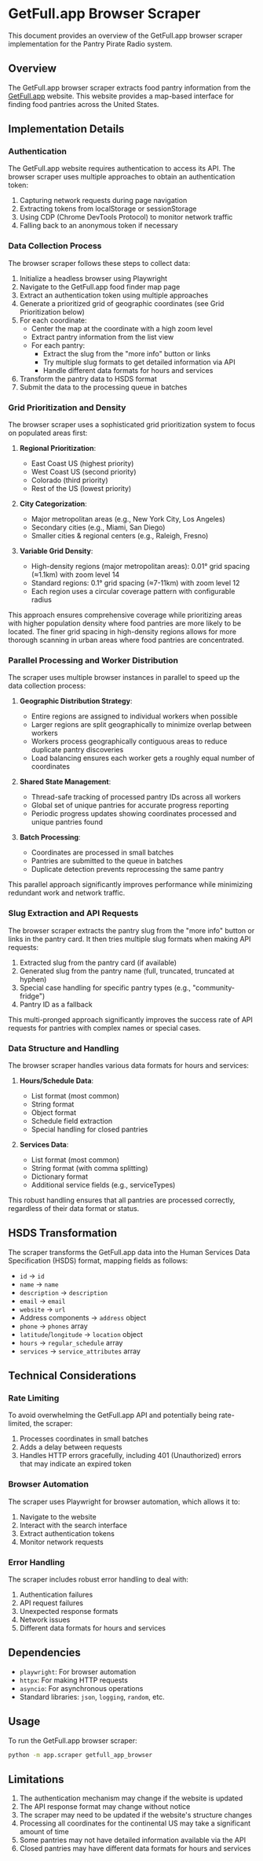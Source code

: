 # GetFull.app Browser Scraper

This document provides an overview of the GetFull.app browser scraper implementation for the Pantry Pirate Radio system.

## Overview

The GetFull.app browser scraper extracts food pantry information from the [GetFull.app](https://getfull.app/food-finder) website. This website provides a map-based interface for finding food pantries across the United States.

## Implementation Details

### Authentication

The GetFull.app website requires authentication to access its API. The browser scraper uses multiple approaches to obtain an authentication token:
1. Capturing network requests during page navigation
2. Extracting tokens from localStorage or sessionStorage
3. Using CDP (Chrome DevTools Protocol) to monitor network traffic
4. Falling back to an anonymous token if necessary

### Data Collection Process

The browser scraper follows these steps to collect data:

1. Initialize a headless browser using Playwright
2. Navigate to the GetFull.app food finder map page
3. Extract an authentication token using multiple approaches
4. Generate a prioritized grid of geographic coordinates (see Grid Prioritization below)
5. For each coordinate:
   - Center the map at the coordinate with a high zoom level
   - Extract pantry information from the list view
   - For each pantry:
     - Extract the slug from the "more info" button or links
     - Try multiple slug formats to get detailed information via API
     - Handle different data formats for hours and services
6. Transform the pantry data to HSDS format
7. Submit the data to the processing queue in batches

### Grid Prioritization and Density

The browser scraper uses a sophisticated grid prioritization system to focus on populated areas first:

1. **Regional Prioritization**:
   - East Coast US (highest priority)
   - West Coast US (second priority)
   - Colorado (third priority)
   - Rest of the US (lowest priority)

2. **City Categorization**:
   - Major metropolitan areas (e.g., New York City, Los Angeles)
   - Secondary cities (e.g., Miami, San Diego)
   - Smaller cities & regional centers (e.g., Raleigh, Fresno)

3. **Variable Grid Density**:
   - High-density regions (major metropolitan areas): 0.01° grid spacing (≈1.1km) with zoom level 14
   - Standard regions: 0.1° grid spacing (≈7-11km) with zoom level 12
   - Each region uses a circular coverage pattern with configurable radius

This approach ensures comprehensive coverage while prioritizing areas with higher population density where food pantries are more likely to be located. The finer grid spacing in high-density regions allows for more thorough scanning in urban areas where food pantries are concentrated.

### Parallel Processing and Worker Distribution

The scraper uses multiple browser instances in parallel to speed up the data collection process:

1. **Geographic Distribution Strategy**:
   - Entire regions are assigned to individual workers when possible
   - Larger regions are split geographically to minimize overlap between workers
   - Workers process geographically contiguous areas to reduce duplicate pantry discoveries
   - Load balancing ensures each worker gets a roughly equal number of coordinates

2. **Shared State Management**:
   - Thread-safe tracking of processed pantry IDs across all workers
   - Global set of unique pantries for accurate progress reporting
   - Periodic progress updates showing coordinates processed and unique pantries found

3. **Batch Processing**:
   - Coordinates are processed in small batches
   - Pantries are submitted to the queue in batches
   - Duplicate detection prevents reprocessing the same pantry

This parallel approach significantly improves performance while minimizing redundant work and network traffic.

### Slug Extraction and API Requests

The browser scraper extracts the pantry slug from the "more info" button or links in the pantry card. It then tries multiple slug formats when making API requests:

1. Extracted slug from the pantry card (if available)
2. Generated slug from the pantry name (full, truncated, truncated at hyphen)
3. Special case handling for specific pantry types (e.g., "community-fridge")
4. Pantry ID as a fallback

This multi-pronged approach significantly improves the success rate of API requests for pantries with complex names or special cases.

### Data Structure and Handling

The browser scraper handles various data formats for hours and services:

1. **Hours/Schedule Data**:
   - List format (most common)
   - String format
   - Object format
   - Schedule field extraction
   - Special handling for closed pantries

2. **Services Data**:
   - List format (most common)
   - String format (with comma splitting)
   - Dictionary format
   - Additional service fields (e.g., serviceTypes)

This robust handling ensures that all pantries are processed correctly, regardless of their data format or status.

## HSDS Transformation

The scraper transforms the GetFull.app data into the Human Services Data Specification (HSDS) format, mapping fields as follows:

- `id` → `id`
- `name` → `name`
- `description` → `description`
- `email` → `email`
- `website` → `url`
- Address components → `address` object
- `phone` → `phones` array
- `latitude`/`longitude` → `location` object
- `hours` → `regular_schedule` array
- `services` → `service_attributes` array

## Technical Considerations

### Rate Limiting

To avoid overwhelming the GetFull.app API and potentially being rate-limited, the scraper:

1. Processes coordinates in small batches
2. Adds a delay between requests
3. Handles HTTP errors gracefully, including 401 (Unauthorized) errors that may indicate an expired token

### Browser Automation

The scraper uses Playwright for browser automation, which allows it to:

1. Navigate to the website
2. Interact with the search interface
3. Extract authentication tokens
4. Monitor network requests

### Error Handling

The scraper includes robust error handling to deal with:

1. Authentication failures
2. API request failures
3. Unexpected response formats
4. Network issues
5. Different data formats for hours and services

## Dependencies

- `playwright`: For browser automation
- `httpx`: For making HTTP requests
- `asyncio`: For asynchronous operations
- Standard libraries: `json`, `logging`, `random`, etc.

## Usage

To run the GetFull.app browser scraper:

```bash
python -m app.scraper getfull_app_browser
```

## Limitations

1. The authentication mechanism may change if the website is updated
2. The API response format may change without notice
3. The scraper may need to be updated if the website's structure changes
4. Processing all coordinates for the continental US may take a significant amount of time
5. Some pantries may not have detailed information available via the API
6. Closed pantries may have different data formats for hours and services
